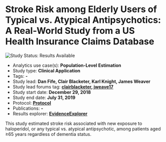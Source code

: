 Stroke Risk among Elderly Users of Typical vs. Atypical Antipsychotics: A Real-World Study from a US Health Insurance Claims Database
=============

<img src="https://img.shields.io/badge/Study%20Status-Results%20Available-yellow.svg" alt="Study Status: Results Available">

- Analytics use case(s): **Population-Level Estimation**
- Study type: **Clinical Application**
- Tags: **-**
- Study lead: **Dan Fife, Clair Blacketer, Karl Knight, James Weaver**
- Study lead forums tag: **[clairblacketer](https://forums.ohdsi.org/u/clairblacketer/), [jweave17](https://forums.ohdsi.org/u/jweave17/)**
- Study start date: **December 29, 2018**
- Study end date: **July 31, 2019**
- Protocol: **[Protocol](https://github.com/ohdsi-studies/StrokeRiskInElderlyApUsers/tree/master/documents)**
- Publications: **-**
- Results explorer: **[EvidenceExplorer](https://data.ohdsi.org/StrokeRiskInElderlyApUsers/)**

This study estimated stroke risk associated with new exposure to haloperidol, or any typical vs. atypical antipsychotic, among patients aged ≥65 years regardless of dementia status.
